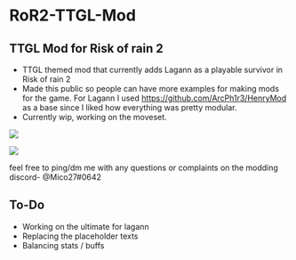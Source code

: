 # RoR2-TTGL-Mod
## TTGL Mod for Risk of rain 2
- TTGL themed mod that currently adds Lagann as a playable survivor in Risk of rain 2
- Made this public so people can have more examples for making mods for the game. For Lagann I used https://github.com/ArcPh1r3/HenryMod as a base since I liked how everything was pretty modular.
- Currently wip, working on the moveset.

[![](https://cdn.discordapp.com/attachments/194257452374425600/813609655145201665/Lagann1.png)]()

[![](https://cdn.discordapp.com/attachments/194257452374425600/813609659998273566/Lagann2.png)]()

feel free to ping/dm me with any questions or complaints on the modding discord- @Mico27#0642

## To-Do
- Working on the ultimate for lagann
- Replacing the placeholder texts
- Balancing stats / buffs
